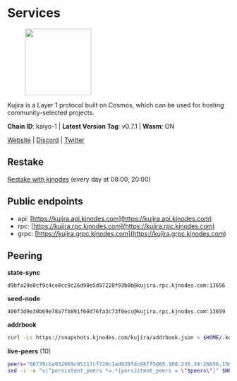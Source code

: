 # Services

<figure><img src="https://raw.githubusercontent.com/kj89/testnet_manuals/main/pingpub/logos/kujira.png" width="150" alt=""><figcaption></figcaption></figure>

Kujira is a Layer 1 protocol built on Cosmos, which can be used for  hosting community-selected projects.

**Chain ID**: kaiyo-1 | **Latest Version Tag**: v0.7.1 | **Wasm**: ON

[Website](https://kujira.app) | [Discord](https://discord.gg/teamkujira) | [Twitter](https://twitter.com/TeamKujira)

## Restake

[Restake with kjnodes](https://restake.app/kujira/kujiravaloper1tnuqj73jfn3724lqz34c27tuv80nv336sadqym) (every day at 08:00, 20:00)
## Public endpoints

* api: [https://kujira.api.kjnodes.com](https://kujira.api.kjnodes.com)
* rpc: [https://kujira.rpc.kjnodes.com](https://kujira.rpc.kjnodes.com)
* grpc: [https://kujira.grpc.kjnodes.com](https://kujira.grpc.kjnodes.com)

## Peering

**state-sync**

```text
d9bfa29e0cf9c4ce0cc9c26d98e5d97228f93b0b@kujira.rpc.kjnodes.com:13656
```

**seed-node**

```text
400f3d9e30b69e78a7fb891f60d76fa3c73f0ecc@kujira.rpc.kjnodes.com:13659
```

**addrbook**
```bash
curl -Ls https://snapshots.kjnodes.com/kujira/addrbook.json > $HOME/.kujira/config/addrbook.json
```

**live-peers** (10)
```bash
peers="66778cba932969c95117cf720c1ad820fdc68ff5@65.108.235.34:26656,15679999b404a9ee027dc9f5e795d6c4fddb6cee@51.91.152.102:20000,3a7733d4b670a672db326bd6e5f8ae37e14a3dbd@138.201.226.227:26656,3533d12b4dcacec1ab74183fad9cc65cb9e71ac7@198.244.167.22:5060,fa57c7c253be46ad9f696ee2f2c1d72cbc6a1591@146.59.52.135:31095,d9bfa29e0cf9c4ce0cc9c26d98e5d97228f93b0b@65.109.88.38:13656,213dbb8301ce1c0f5662a9b723bd613f15e1dd4e@75.119.157.167:30656,01cf570d3b08fdb5fe2f307cb485de7a35a3af23@135.148.55.229:11856,26d19e5b3f3a5ebafe827dabca4ef008d9c5e6fd@168.119.15.94:26656,66c551ebcb68fe343c7e2720593dc47426813a68@93.189.30.101:26656"
sed -i -e "s|^persistent_peers *=.*|persistent_peers = \"$peers\"|" $HOME/.kujira/config/config.toml
```
